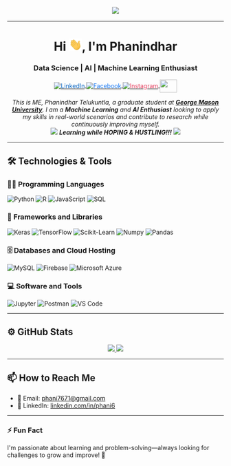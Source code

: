 <p align="center">
  <img src="https://github.com/thompsonemerson/thompsonemerson/raw/master/cover-thompson.png" height="200"/>
</p>
<hr>
<h1 align="center">Hi <img src="https://raw.githubusercontent.com/ABSphreak/ABSphreak/master/gifs/Hi.gif" width="30px">, I'm Phanindhar</h1>
<h3 align="center">Data Science | AI | Machine Learning Enthusiast</h3>

<p align="center">
  <a href="________" target="blank">
    <img align="center" src="https://cdn.jsdelivr.net/npm/simple-icons@3.0.1/icons/linkedin.svg" alt="LinkedIn" height="30" width="40" style="color: #0A66C2;" />
  </a>
  <a href="_____" target="blank">
    <img align="center" src="https://cdn.jsdelivr.net/npm/simple-icons@3.0.1/icons/facebook.svg" alt="Facebook" height="30" width="40" style="color: #1877F2;" />
  </a>
  <a href="______" target="blank">
    <img align="center" src="https://cdn.jsdelivr.net/npm/simple-icons@3.0.1/icons/instagram.svg" alt="Instagram" height="30" width="40" style="color: #E4405F;" />
  </a>
  <a href="_______">
    <img align="center" src="https://simpleicons.org/icons/gmail.svg" height="30" width="40" style="color: #EA4335;" />
  </a>
</p>


<p align="center">
  <em>
    This is ME, Phanindhar Telukuntla, a graduate student at <a href="https://www.gmu.edu/"><b>George Mason University</b></a>. I am a <b>Machine Learning</b> and <b>AI Enthusiast</b> looking to apply my skills in real-world scenarios and contribute to research while continuously improving myself.
  </em>
  <br>
  <img src="https://media.giphy.com/media/VgCDAzcKvsR6OM0uWg/giphy.gif" width="50" /> <b><i>Learning while HOPING & HUSTLING!!!</i></b> <img src="https://media.giphy.com/media/7j2hfyeVcDtf2/giphy.gif" width="50" />
</p>

---

## 🛠️ Technologies & Tools

### 👨‍💻 Programming Languages
<p align="left">  
    <img src="https://img.shields.io/badge/Python-3776AB?style=for-the-badge&logo=python&logoColor=white" alt="Python" height="30">
    <img src="https://img.shields.io/badge/R-276DC3?style=for-the-badge&logo=r&logoColor=white" alt="R" height="30">
    <img src="https://img.shields.io/badge/JavaScript-F7DF1E?style=for-the-badge&logo=javascript&logoColor=black" alt="JavaScript" height="30">
    <img src="https://img.shields.io/badge/SQL-025E8C?style=for-the-badge&logo=amazon-dynamodb&logoColor=white" alt="SQL" height="30">
</p>

### 🧰 Frameworks and Libraries
<p align="left">  
    <img src="https://img.shields.io/badge/Keras-D00000?style=for-the-badge&logo=keras&logoColor=white" alt="Keras" height="30">  
    <img src="https://img.shields.io/badge/TensorFlow-FF6F00?style=for-the-badge&logo=tensorflow&logoColor=white" alt="TensorFlow" height="30">
    <img src="https://img.shields.io/badge/Scikit--Learn-F7931E?style=for-the-badge&logo=scikit-learn&logoColor=white" alt="Scikit-Learn" height="30">
    <img src="https://img.shields.io/badge/Numpy-013243?style=for-the-badge&logo=numpy&logoColor=white" alt="Numpy" height="30">  
    <img src="https://img.shields.io/badge/Pandas-150458?style=for-the-badge&logo=pandas&logoColor=white" alt="Pandas" height="30">  
</p>

### 🗄️ Databases and Cloud Hosting
<p align="left">  
    <img src="https://img.shields.io/badge/MySQL-00000F?style=for-the-badge&logo=mysql&logoColor=white" alt="MySQL" height="30">  
    <img src="https://img.shields.io/badge/Firebase-316192?style=for-the-badge&logo=firebase&logoColor=white" alt="Firebase" height="30">  
    <img src="https://img.shields.io/badge/Azure-0089D6?style=for-the-badge&logo=microsoft-azure&logoColor=white" alt="Microsoft Azure" height="30">
</p>

### 💻 Software and Tools
<p align="left">  
    <img src="https://img.shields.io/badge/Jupyter-F37626?style=for-the-badge&logo=jupyter&logoColor=white" alt="Jupyter" height="30">
    <img src="https://img.shields.io/badge/Postman-FF6C37?style=for-the-badge&logo=postman&logoColor=white" alt="Postman" height="30">
    <img src="https://img.shields.io/badge/VS%20Code-0078d7?style=for-the-badge&logo=visual-studio-code&logoColor=white" alt="VS Code" height="30">
</p>

---

## ⚙️ GitHub Stats

<p align="center">
  <a href="https://github.com/phani06">
    <img height="180em" src="https://github-readme-stats-eight-theta.vercel.app/api?username=phani06&show_icons=true&theme=algolia&include_all_commits=true&count_private=true"/>
    <img height="180em" src="https://github-readme-stats-eight-theta.vercel.app/api/top-langs/?username=phani06&layout=compact&langs_count=8&theme=algolia"/>
  </a>
</p>

---

## 📫 How to Reach Me  
- 📧 Email: [phani7671@gmail.com](mailto:phani7671@gmail.com)  
- 💼 LinkedIn: [linkedin.com/in/phani6](https://linkedin.com/in/phani6)

---

### ⚡ Fun Fact  
I'm passionate about learning and problem-solving—always looking for challenges to grow and improve! 🚀
